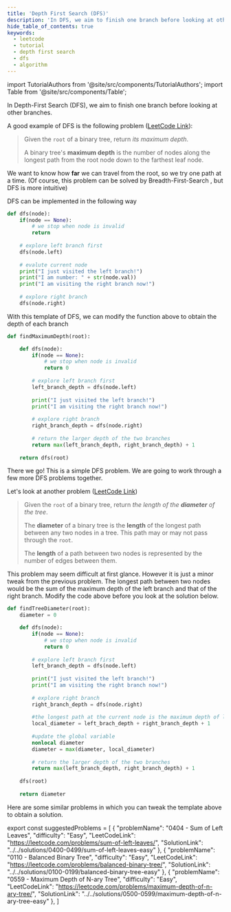 ```yaml
---
title: 'Depth First Search (DFS)'
description: 'In DFS, we aim to finish one branch before looking at other branches.'
hide_table_of_contents: true
keywords:
  - leetcode
  - tutorial
  - depth first search
  - dfs
  - algorithm
---
```


import TutorialAuthors from '@site/src/components/TutorialAuthors';
import Table from '@site/src/components/Table';

<TutorialAuthors names="@heiheihang"/>

In Depth-First Search (DFS), we aim to finish one branch before looking at other branches.

A good example of DFS is the following problem ([LeetCode Link](https://leetcode.com/problems/maximum-depth-of-binary-tree/)):

> Given the `root` of a binary tree, return _its maximum depth_.
>
> A binary tree's **maximum depth** is the number of nodes along the longest path from the root node down to the farthest leaf node.

We want to know how **far** we can travel from the root, so we try one path at a time. (Of course, this problem can be solved by Breadth-First-Search , but DFS is more intuitive)

DFS can be implemented in the following way

```python
def dfs(node):
    if(node == None):
        # we stop when node is invalid
        return
        
    # explore left branch first
    dfs(node.left)
    
    # evalute current node
    print("I just visited the left branch!")
    print("I am number: " + str(node.val))
    print("I am visiting the right branch now!")
    
    # explore right branch
    dfs(node.right)
```

With this template of DFS, we can modify the function above to obtain the depth of each branch

```python
def findMaximumDepth(root):

    def dfs(node):
        if(node == None):
            # we stop when node is invalid
            return 0
            
        # explore left branch first
        left_branch_depth = dfs(node.left)
        
        print("I just visited the left branch!")
        print("I am visiting the right branch now!")
        
        # explore right branch
        right_branch_depth = dfs(node.right)
        
        # return the larger depth of the two branches
        return max(left_branch_depth, right_branch_depth) + 1
    
    return dfs(root)
```

There we go! This is a simple DFS problem. We are going to work through a few more DFS problems together.

Let's look at another problem ([LeetCode Link](https://leetcode.com/problems/diameter-of-binary-tree/))

> Given the `root` of a binary tree, return _the length of the **diameter** of the tree_.
>
> The **diameter** of a binary tree is the **length** of the longest path between any two nodes in a tree. This path may or may not pass through the `root`.
>
> The **length** of a path between two nodes is represented by the number of edges between them.

This problem may seem difficult at first glance. However it is just a minor tweak from the previous problem. The longest path between two nodes would be the sum of the maximum depth of the left branch and that of the right branch. Modify the code above before you look at the solution below.

```python
def findTreeDiameter(root):
    diameter = 0

    def dfs(node):
        if(node == None):
            # we stop when node is invalid
            return 0
            
        # explore left branch first
        left_branch_depth = dfs(node.left)
        
        print("I just visited the left branch!")
        print("I am visiting the right branch now!")
        
        # explore right branch
        right_branch_depth = dfs(node.right)
        
        #the longest path at the current node is the maximum depth of left and right
        local_diameter = left_brach_depth + right_branch_depth + 1
        
        #update the global variable
        nonlocal diameter
        diameter = max(diameter, local_diameter)
        
        # return the larger depth of the two branches
        return max(left_branch_depth, right_branch_depth) + 1
    
    dfs(root)
    
    return diameter
```

Here are some similar problems in which you can tweak the template above to obtain a solution.

export const suggestedProblems = [
  {
    "problemName": "0404 - Sum of Left Leaves",
    "difficulty": "Easy",
    "LeetCodeLink": "https://leetcode.com/problems/sum-of-left-leaves/",
    "SolutionLink": "../../solutions/0400-0499/sum-of-left-leaves-easy"
  },
  {
    "problemName": "0110 - Balanced Binary Tree",
    "difficulty": "Easy",
    "LeetCodeLink": "https://leetcode.com/problems/balanced-binary-tree/",
    "SolutionLink": "../../solutions/0100-0199/balanced-binary-tree-easy"
  },
  {
    "problemName": "0559 - Maximum Depth of N-ary Tree",
    "difficulty": "Easy",
    "LeetCodeLink": "https://leetcode.com/problems/maximum-depth-of-n-ary-tree/",
    "SolutionLink": "../../solutions/0500-0599/maximum-depth-of-n-ary-tree-easy"
  },
]

<Table title="Suggested Problems" data={suggestedProblems} />